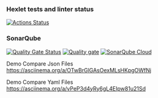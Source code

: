 ### Hexlet tests and linter status
[![Actions Status](https://github.com/stav86/php-project-48/actions/workflows/hexlet-check.yml/badge.svg)](https://github.com/stav86/php-project-48/actions)

### SonarQube
[![Quality Gate Status](https://sonarcloud.io/api/project_badges/measure?project=stav86_php-project-48&metric=alert_status)](https://sonarcloud.io/summary/new_code?id=stav86_php-project-48) [![Quality gate](https://sonarcloud.io/api/project_badges/quality_gate?project=stav86_php-project-48)](https://sonarcloud.io/summary/new_code?id=stav86_php-project-48) [![SonarQube Cloud](https://sonarcloud.io/images/project_badges/sonarcloud-light.svg)](https://sonarcloud.io/summary/new_code?id=stav86_php-project-48)


Demo Compare Json Files
https://asciinema.org/a/OTwBrGlGAsOexMLsHKpgOWfNj

Demo Compare Yaml Files
https://asciinema.org/a/vPeP3d4yRy6gL4EIpw81u21Sd